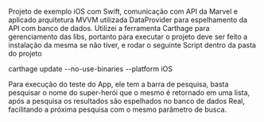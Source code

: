 Projeto de exemplo iOS com Swift, comunicação com API da Marvel e aplicado arquitetura MVVM utilizada DataProvider para espelhamento da API com banco de dados.
Utilizei a ferramenta Carthage para gerenciamento das libs, portanto para executar o projeto deve ser feito a instalação da mesma se não tiver, e rodar o seguinte Script dentro da pasta do projeto

carthage update --no-use-binaries --platform iOS

Para execução do teste do App, ele tem a barra de pesquisa, basta pesquisar o nome do super-herói que o mesmo é retornado em uma lista, após a pesquisa os resultados são espelhados no banco de dados Real, facilitando a próxima pesquisa com o mesmo parâmetro de busca.